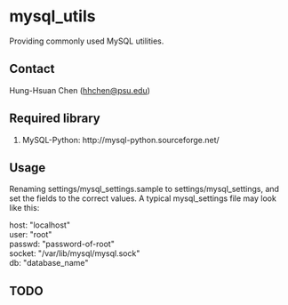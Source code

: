 mysql_utils
==============

Providing commonly used MySQL utilities.

Contact
-------
Hung-Hsuan Chen (hhchen@psu.edu)

Required library
----------------
<ol>
  <li>MySQL-Python: http://mysql-python.sourceforge.net/</li>
</ol>

Usage
-----
Renaming settings/mysql_settings.sample to settings/mysql_settings, and set the
fields to the correct values.  A typical mysql_settings file may look like this:

host: "localhost"<br>
user: "root"<br>
passwd: "password-of-root"<br>
socket: "/var/lib/mysql/mysql.sock"<br>
db: "database_name"

TODO
----
<ol>
<ol>
